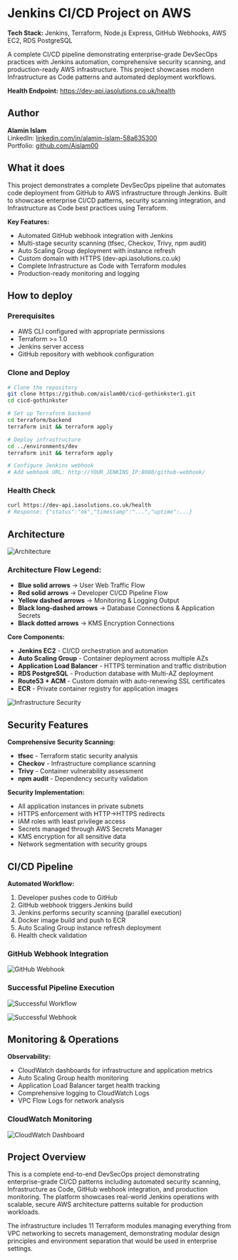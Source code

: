 # Jenkins CI/CD Project on AWS

**Tech Stack:** Jenkins, Terraform, Node.js Express, GitHub Webhooks, AWS EC2, RDS PostgreSQL

A complete CI/CD pipeline demonstrating enterprise-grade DevSecOps practices with Jenkins automation, comprehensive security scanning, and production-ready AWS infrastructure. This project showcases modern Infrastructure as Code patterns and automated deployment workflows.

**Health Endpoint:** https://dev-api.iasolutions.co.uk/health

## Author

**Alamin Islam**  
LinkedIn: [linkedin.com/in/alamin-islam-58a635300](https://www.linkedin.com/in/alamin-islam-58a635300)  
Portfolio: [github.com/Aislam00](https://github.com/Aislam00)

## What it does

This project demonstrates a complete DevSecOps pipeline that automates code deployment from GitHub to AWS infrastructure through Jenkins. Built to showcase enterprise CI/CD patterns, security scanning integration, and Infrastructure as Code best practices using Terraform.

**Key Features:**
- Automated GitHub webhook integration with Jenkins
- Multi-stage security scanning (tfsec, Checkov, Trivy, npm audit)
- Auto Scaling Group deployment with instance refresh
- Custom domain with HTTPS (dev-api.iasolutions.co.uk)
- Complete Infrastructure as Code with Terraform modules
- Production-ready monitoring and logging

## How to deploy

### Prerequisites
- AWS CLI configured with appropriate permissions
- Terraform >= 1.0
- Jenkins server access
- GitHub repository with webhook configuration

### Clone and Deploy

```bash
# Clone the repository
git clone https://github.com/aislam00/cicd-gothinkster1.git
cd cicd-gothinkster

# Set up Terraform backend
cd terraform/backend
terraform init && terraform apply

# Deploy infrastructure
cd ../environments/dev
terraform init && terraform apply

# Configure Jenkins webhook
# Add webhook URL: http://YOUR_JENKINS_IP:8080/github-webhook/
```

### Health Check

```bash
curl https://dev-api.iasolutions.co.uk/health
# Response: {"status":"ok","timestamp":"...","uptime":...}
```

## Architecture

![Architecture](screenshots/JENKINS-ARC-DIAGRAM.png)

### Architecture Flow Legend:
- **Blue solid arrows** → User Web Traffic Flow
- **Red solid arrows** → Developer CI/CD Pipeline Flow  
- **Yellow dashed arrows** → Monitoring & Logging Output
- **Black long-dashed arrows** → Database Connections & Application Secrets
- **Black dotted arrows** → KMS Encryption Connections

**Core Components:**
- **Jenkins EC2** - CI/CD orchestration and automation
- **Auto Scaling Group** - Container deployment across multiple AZs
- **Application Load Balancer** - HTTPS termination and traffic distribution
- **RDS PostgreSQL** - Production database with Multi-AZ deployment
- **Route53 + ACM** - Custom domain with auto-renewing SSL certificates
- **ECR** - Private container registry for application images

![Infrastructure Security](screenshots/tf-infra.png)

## Security Features

**Comprehensive Security Scanning:**
- **tfsec** - Terraform static security analysis
- **Checkov** - Infrastructure compliance scanning  
- **Trivy** - Container vulnerability assessment
- **npm audit** - Dependency security validation

**Security Implementation:**
- All application instances in private subnets
- HTTPS enforcement with HTTP→HTTPS redirects
- IAM roles with least privilege access
- Secrets managed through AWS Secrets Manager
- KMS encryption for all sensitive data
- Network segmentation with security groups

## CI/CD Pipeline

**Automated Workflow:**
1. Developer pushes code to GitHub
2. GitHub webhook triggers Jenkins build
3. Jenkins performs security scanning (parallel execution)
4. Docker image build and push to ECR
5. Auto Scaling Group instance refresh deployment
6. Health check validation

### GitHub Webhook Integration
![GitHub Webhook](screenshots/github-webhook.png)

### Successful Pipeline Execution
![Successful Workflow](screenshots/succesfful-webhook1.png)

![Successful Webhook](screenshots/succesful-wf.png)

## Monitoring & Operations

**Observability:**
- CloudWatch dashboards for infrastructure and application metrics
- Auto Scaling Group health monitoring
- Application Load Balancer target health tracking
- Comprehensive logging to CloudWatch Logs
- VPC Flow Logs for network analysis

### CloudWatch Monitoring
![CloudWatch Dashboard](screenshots/cloudwatch.png)

## Project Overview

This is a complete end-to-end DevSecOps project demonstrating enterprise-grade CI/CD patterns including automated security scanning, Infrastructure as Code, GitHub webhook integration, and production monitoring. The platform showcases real-world Jenkins operations with scalable, secure AWS architecture patterns suitable for production workloads.

The infrastructure includes 11 Terraform modules managing everything from VPC networking to secrets management, demonstrating modular design principles and environment separation that would be used in enterprise settings.